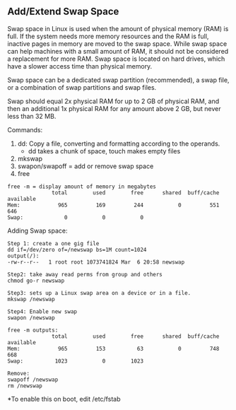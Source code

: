 ## Add/Extend Swap Space
Swap space in Linux is used when the amount of physical memory (RAM) is full. If the system needs more memory resources and the RAM is full, inactive pages in memory are moved to the swap space. While swap space can help machines with a small amount of RAM, it should not be considered a replacement for more RAM. Swap space is located on hard drives, which have a slower access time than physical memory.

Swap space can be a dedicated swap partition (recommended), a swap file, or a combination of swap partitions and swap files.

Swap should equal 2x physical RAM for up to 2 GB of physical RAM, and then an additional 1x physical RAM for any amount above 2 GB, but never less than 32 MB.

Commands:
1. dd: Copy a file, converting and formatting according to the operands.
   - dd takes a chunk of space, touch makes empty files
2. mkswap
3. swapon/swapoff = add or remove swap space
4. free

```
free -m = display amount of memory in megabytes
              total        used        free      shared  buff/cache   available
Mem:            965         169         244           0         551         646
Swap:             0           0           0
```

Adding Swap space:
```
Step 1: create a one gig file
dd if=/dev/zero of=/newswap bs=1M count=1024
output(/):
-rw-r--r--   1 root root 1073741824 Mar  6 20:58 newswap

Step2: take away read perms from group and others
chmod go-r newswap

Step3: sets up a Linux swap area on a device or in a file.
mkswap /newswap

Step4: Enable new swap
swapon /newswap

free -m outputs:
              total        used        free      shared  buff/cache   available
Mem:            965         153          63           0         748         668
Swap:          1023           0        1023

Remove:
swapoff /newswap
rm /newswap
```

*To enable this on boot, edit /etc/fstab